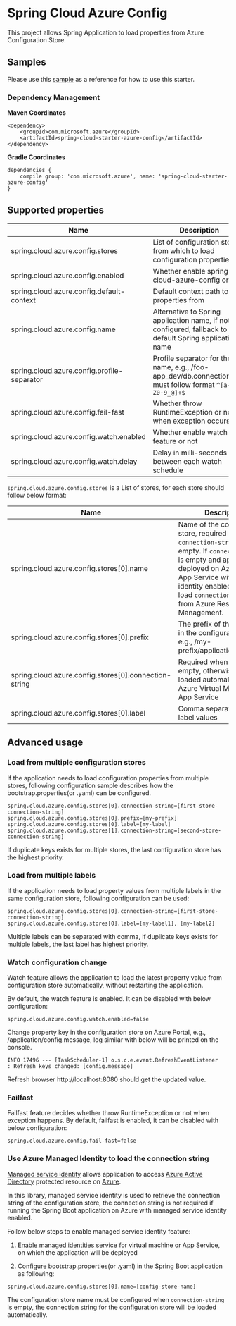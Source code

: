 # Spring Cloud Azure Config

This project allows Spring Application to load properties from Azure Configuration Store.

## Samples 

Please use this [sample](../../spring-cloud-azure-samples/azure-config-sample/) as a reference for how to use this starter. 

### Dependency Management

**Maven Coordinates** 
```
<dependency>
    <groupId>com.microsoft.azure</groupId>
    <artifactId>spring-cloud-starter-azure-config</artifactId>
</dependency>

```
**Gradle Coordinates** 
```
dependencies {
    compile group: 'com.microsoft.azure', name: 'spring-cloud-starter-azure-config'
}
```

## Supported properties

Name | Description | Required | Default 
---|---|---|---
spring.cloud.azure.config.stores | List of configuration stores from which to load configuration properties | Yes | true
spring.cloud.azure.config.enabled | Whether enable spring-cloud-azure-config or not | No | true
spring.cloud.azure.config.default-context | Default context path to load properties from | No | application
spring.cloud.azure.config.name | Alternative to Spring application name, if not configured, fallback to default Spring application name | No | ${spring.application.name}
spring.cloud.azure.config.profile-separator | Profile separator for the key name, e.g., /foo-app_dev/db.connection.key, must follow format `^[a-zA-Z0-9_@]+$` | No | `_`
spring.cloud.azure.config.fail-fast | Whether throw RuntimeException or not when exception occurs | No |  true
spring.cloud.azure.config.watch.enabled | Whether enable watch feature or not | No | true
spring.cloud.azure.config.watch.delay | Delay in milli-seconds between each watch schedule | No | 1000ms


`spring.cloud.azure.config.stores` is a List of stores, for each store should follow below format:

Name | Description | Required | Default 
---|---|---|---
spring.cloud.azure.config.stores[0].name | Name of the configuration store, required when `connection-string` is empty. If `connection-string` is empty and application is deployed on Azure VM or App Service with managed identity enabled, will try to load `connection-string` from Azure Resource Management. | Conditional | null
spring.cloud.azure.config.stores[0].prefix | The prefix of the key name in the configuration store, e.g., /my-prefix/application/key.name | No |  null
spring.cloud.azure.config.stores[0].connection-string | Required when `name` is empty, otherwise, can be loaded automatically on Azure Virtual Machine or App Service | Conditional | null
spring.cloud.azure.config.stores[0].label | Comma separated list of label values | No |  null


## Advanced usage

### Load from multiple configuration stores
If the application needs to load configuration properties from multiple stores, following configuration sample describes how the bootstrap.properties(or .yaml) can be configured.
```
spring.cloud.azure.config.stores[0].connection-string=[first-store-connection-string]
spring.cloud.azure.config.stores[0].prefix=[my-prefix]
spring.cloud.azure.config.stores[0].label=[my-label]
spring.cloud.azure.config.stores[1].connection-string=[second-store-connection-string]
```
If duplicate keys exists for multiple stores, the last configuration store has the highest priority.

### Load from multiple labels
If the application needs to load property values from multiple labels in the same configuration store, following configuration can be used:
```
spring.cloud.azure.config.stores[0].connection-string=[first-store-connection-string]
spring.cloud.azure.config.stores[0].label=[my-label1], [my-label2]
```
Multiple labels can be separated with comma, if duplicate keys exists for multiple labels, the last label has highest priority.

### Watch configuration change
Watch feature allows the application to load the latest property value from configuration store automatically, without restarting the application.

By default, the watch feature is enabled. It can be disabled with below configuration:
```
spring.cloud.azure.config.watch.enabled=false
```

Change property key in the configuration store on Azure Portal, e.g., /application/config.message, log similar with below will be printed on the console.
```
INFO 17496 --- [TaskScheduler-1] o.s.c.e.event.RefreshEventListener       : Refresh keys changed: [config.message]
```
Refresh browser http://localhost:8080 should get the updated value.

### Failfast
Failfast feature decides whether throw RuntimeException or not when exception happens. By default, failfast is enabled, it can be disabled with below configuration:
```
spring.cloud.azure.config.fail-fast=false
```

### Use Azure Managed Identity to load the connection string
[Managed service identity](https://docs.microsoft.com/en-us/azure/active-directory/managed-identities-azure-resources/overview) allows application to access [Azure Active Directory](https://azure.microsoft.com/en-us/services/active-directory/) protected resource on [Azure](https://azure.microsoft.com/en-us/).

In this library, managed service identity is used to retrieve the connection string of the configuration store, the connection string is not required if running the Spring Boot application on Azure with managed service identity enabled.

Follow below steps to enable managed service identity feature:

1. [Enable managed identities service](https://docs.microsoft.com/en-us/azure/active-directory/managed-identities-azure-resources/overview#how-can-i-use-managed-identities-for-azure-resources) for virtual machine or App Service, on which the application will be deployed

2. Configure bootstrap.properties(or .yaml) in the Spring Boot application as following:
```
spring.cloud.azure.config.stores[0].name=[config-store-name]
```
The configuration store name must be configured when `connection-string` is empty, the connection string for the configuration store will be loaded automatically.
